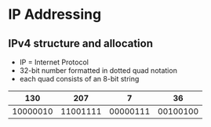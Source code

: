 # IP Addressing
## IPv4 structure and allocation
* IP = Internet Protocol
* 32-bit number formatted in dotted quad notation
* each quad consists of an 8-bit string

|  130   |  207   |   7    |  36    |
|:------:|:------:|:------:|:------:|
|10000010|11001111|00000111|00100100|

